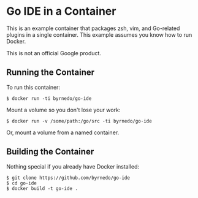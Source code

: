 Go IDE in a Container
=========================

This is an example container that packages zsh, vim, and Go-related plugins in a single container.
This example assumes you know how to run Docker.

This is not an official Google product.

Running the Container
---------------------
To run this container:

    $ docker run -ti byrnedo/go-ide 
    
Mount a volume so you don't lose your work:

    $ docker run -v /some/path:/go/src -ti byrnedo/go-ide

Or, mount a volume from a named container.

Building the Container
----------------------
Nothing special if you already have Docker installed:

    $ git clone https://github.com/byrnedo/go-ide
    $ cd go-ide
    $ docker build -t go-ide .

